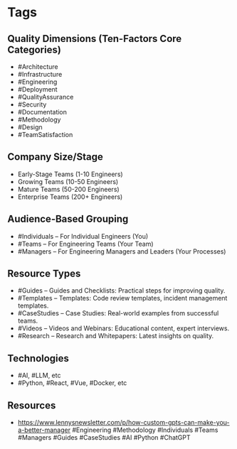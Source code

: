 # Tags

## Quality Dimensions (Ten-Factors Core Categories)

- #Architecture
- #Infrastructure
- #Engineering
- #Deployment
- #QualityAssurance
- #Security
- #Documentation
- #Methodology
- #Design
- #TeamSatisfaction

## Company Size/Stage

- Early-Stage Teams (1-10 Engineers)
- Growing Teams (10-50 Engineers)
- Mature Teams (50-200 Engineers)
- Enterprise Teams (200+ Engineers)

## Audience-Based Grouping

- #Individuals – For Individual Engineers (You)
- #Teams – For Engineering Teams (Your Team)
- #Managers – For Engineering Managers and Leaders (Your Processes)

## Resource Types

- #Guides – Guides and Checklists: Practical steps for improving quality.
- #Templates – Templates: Code review templates, incident management templates.
- #CaseStudies – Case Studies: Real-world examples from successful teams.
- #Videos – Videos and Webinars: Educational content, expert interviews.
- #Research – Research and Whitepapers: Latest insights on quality.

## Technologies

- #AI, #LLM, etc
- #Python, #React, #Vue, #Docker, etc

## Resources

- https://www.lennysnewsletter.com/p/how-custom-gpts-can-make-you-a-better-manager #Engineering #Methodology #Individuals #Teams #Managers #Guides #CaseStudies #AI #Python #ChatGPT